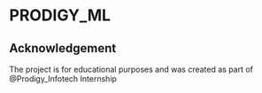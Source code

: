 # PRODIGY_ML
## Acknowledgement
The project is for educational purposes and was created as part of @Prodigy_Infotech Internship
